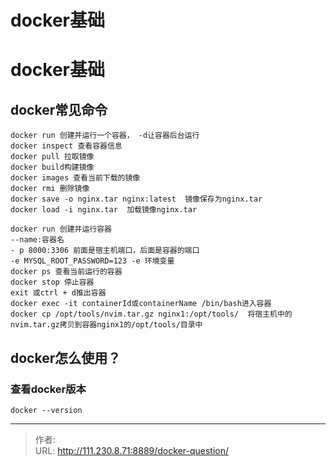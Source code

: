 # docker基础


<!--more-->
# docker基础
## docker常见命令
```
docker run 创建并运行一个容器， -d让容器后台运行
docker inspect 查看容器信息
docker pull 拉取镜像
docker build构建镜像
docker images 查看当前下载的镜像
docker rmi 删除镜像
docker save -o nginx.tar nginx:latest  镜像保存为nginx.tar
docker load -i nginx.tar  加载镜像nginx.tar

docker run 创建并运行容器
--name:容器名
- p 8000:3306 前面是宿主机端口，后面是容器的端口
-e MYSQL_ROOT_PASSWORD=123 -e 环境变量
docker ps 查看当前运行的容器
docker stop 停止容器
exit 或ctrl + d推出容器
docker exec -it containerId或containerName /bin/bash进入容器
docker cp /opt/tools/nvim.tar.gz nginx1:/opt/tools/  将宿主机中的nvim.tar.gz拷贝到容器nginx1的/opt/tools/目录中
```

## docker怎么使用？
### 查看docker版本
```
docker --version
```



---

> 作者:   
> URL: http://111.230.8.71:8889/docker-question/  

